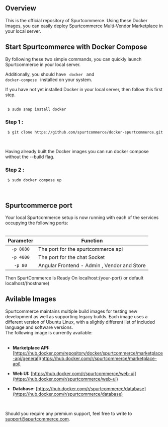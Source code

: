 <h2>Overview</h2>
This is the official repository of Spurtcommerce. Using these Docker Images, you can easily deploy Spurtcommerce Multi-Vendor Marketplace in your local server.
<h2>Start Spurtcommerce with Docker Compose</h2>
By following these two simple commands, you can quickly launch Spurtcommerce in your local server. 
<br>

Additionally, you should have <code> docker </code> and <code> docker-compose </code> installed on your system.

If you have not yet installed Docker in your local server, then follow this first step. <br><br>

<pre><code> $ sudo snap install docker </code></pre>
  
<h3>Step 1 :  </h3>

<pre><code> $ git clone https://github.com/spurtcommerce/docker-spurtcommerce.git </code></pre><br>

Having already built the Docker images you can run docker compose without the --build flag.

<h3>Step 2 : </h3>
<pre><code> $ sudo docker compose up </code></pre>
<br>


<h2> Spurtcommerce port </h2>
Your local Spurtcommerce setup is now running with each of the services occupying the following ports:
<br><br>

<table>
<thead>
<tr>
<th align="center">Parameter</th>
<th>Function</th>
</tr>
</thead>
<tbody>
<tr>
<td align="center"><code>-p 8080</code></td>
<td>The port for the spurtcommerce api</td>
</tr>
<tr>
<td align="center"><code>-p 4000</code></td>
<td>The port for the chat Socket </td>
</tr>

<tr>
<td align="center"><code>-p 80</code></td>
<td>Angular Frontend - Admin , Vendor and Store</td>
</tr>


</tbody>
</table>

Then SpurtCommerce Is Ready On localhost:{your-port} or default localhost/(hostname)


<h2>Avilable Images</h2>

Spurtcommerce maintains multiple build images for testing new development as well as supporting legacy builds. Each image uses a different version of Ubuntu Linux, with a slightly different list of included language and software versions.
<br>The following image is currently available:
<br><br>


* <b> Marketplace API:</b> [https://hub.docker.com/repository/docker/spurtcommerce/marketplace-api/general](https://hub.docker.com/r/spurtcommerce/marketplace-api)

* <b> Web UI:</b> [https://hub.docker.com/r/spurtcommerce/web-ui](https://hub.docker.com/r/spurtcommerce/web-ui)

* <b> Database:</b> [https://hub.docker.com/r/spurtcommerce/database](https://hub.docker.com/r/spurtcommerce/database)


<br>

Should you require any premium support, feel free to write to support@spurtcommerce.com. 



